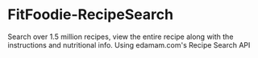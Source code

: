 # FitFoodie-RecipeSearch
Search over 1.5 million recipes, view the entire recipe along with the instructions and nutritional info. Using edamam.com's Recipe Search API
